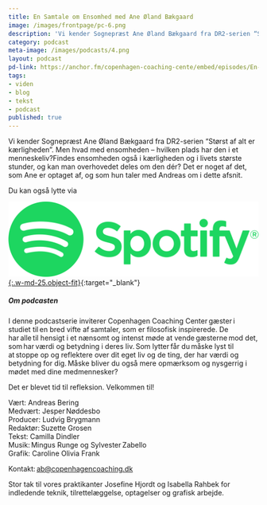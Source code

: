 ```yaml
---
title: En Samtale om Ensomhed med Ane Øland Bækgaard
image: /images/frontpage/pc-6.png
description: 'Vi kender Sognepræst Ane Øland Bækgaard fra DR2-serien “Størst af alt er kærligheden”. Men hvad med ensomheden – hvilken plads har den i et menneskeliv? Findes ensomheden også i kærligheden og i livets største stunder, og kan man overhovedet deles om den dér? Det er noget af det, som Ane er optaget af, og som hun taler med Andreas om i dette afsnit.'
category: podcast
meta-image: /images/podcasts/4.png
layout: podcast
pd-link: https://anchor.fm/copenhagen-coaching-cente/embed/episodes/En-Samtale-om-Ensomhed-med-Ane-land-Bkgaard-e1vn8lr
tags:
- viden
- blog
- tekst
- podcast
published: true
---
```


Vi kender Sognepræst Ane Øland Bækgaard fra DR2-serien “Størst af alt er kærligheden”. Men hvad med ensomheden – hvilken plads har den i et menneskeliv?Findes ensomheden også i kærligheden og i livets største stunder, og kan man overhovedet deles om den dér? Det er noget af det, som Ane er optaget af, og som hun taler med Andreas om i dette afsnit.

Du kan også lytte via

[![Lyt til SamtaleRummet via Spotify](/images/podcasts/spotify.png "Lyt til SamtaleRummet via Spotify"){:.w-md-25.object-fit}](https://open.spotify.com/show/3Xh3K5CmlWHhlGJgdbVksb?si=710bb282377d4208){:target="_blank"}

##### Om podcasten

I denne podcastserie inviterer Copenhagen Coaching Center gæster i studiet til en bred vifte af samtaler, som er filosofisk inspirerede. De har alle til hensigt i et nænsomt og intenst møde at vende gæsterne mod det, som har værdi og betydning i deres liv. Som lytter får du måske lyst til at stoppe op og reflektere over dit eget liv og de ting, der har værdi og betydning for dig. Måske bliver du også mere opmærksom og nysgerrig i mødet med dine medmennesker?

Det er blevet tid til refleksion. Velkommen til!  

Vært: Andreas Bering<br>
Medvært: Jesper Nøddesbo<br>
Producer: Ludvig Brygmann<br>
Redaktør: Suzette Grosen<br>
Tekst: Camilla Dindler<br>
Musik: Mingus Runge og Sylvester Zabello<br>
Grafik: Caroline Olivia Frank

Kontakt: ab@copenhagencoaching.dk

Stor tak til vores praktikanter Josefine Hjordt og Isabella Rahbek for indledende teknik, tilrettelæggelse, optagelser og grafisk arbejde.